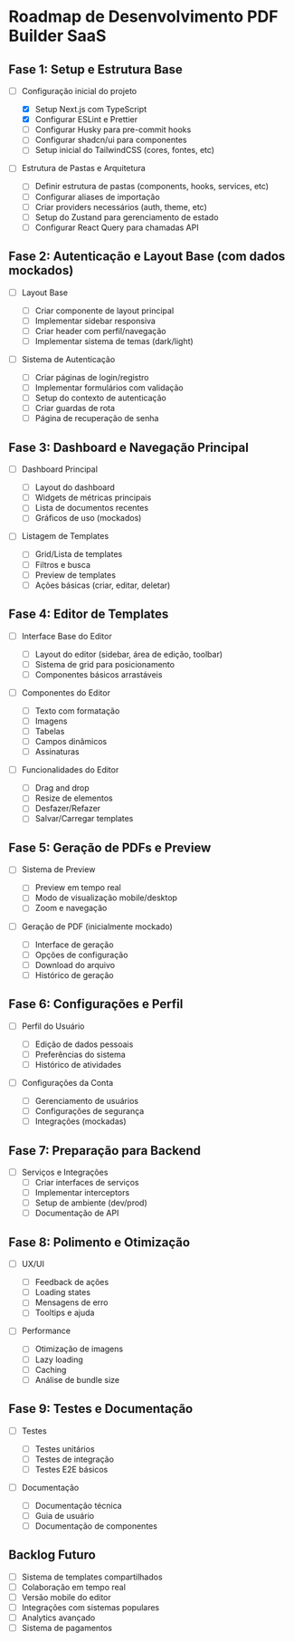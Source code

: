 # Roadmap de Desenvolvimento PDF Builder SaaS

## Fase 1: Setup e Estrutura Base

- [ ] Configuração inicial do projeto

  - [x] Setup Next.js com TypeScript
  - [x] Configurar ESLint e Prettier
  - [ ] Configurar Husky para pre-commit hooks
  - [ ] Configurar shadcn/ui para componentes
  - [ ] Setup inicial do TailwindCSS (cores, fontes, etc)

- [ ] Estrutura de Pastas e Arquitetura
  - [ ] Definir estrutura de pastas (components, hooks, services, etc)
  - [ ] Configurar aliases de importação
  - [ ] Criar providers necessários (auth, theme, etc)
  - [ ] Setup do Zustand para gerenciamento de estado
  - [ ] Configurar React Query para chamadas API

## Fase 2: Autenticação e Layout Base (com dados mockados)

- [ ] Layout Base

  - [ ] Criar componente de layout principal
  - [ ] Implementar sidebar responsiva
  - [ ] Criar header com perfil/navegação
  - [ ] Implementar sistema de temas (dark/light)

- [ ] Sistema de Autenticação
  - [ ] Criar páginas de login/registro
  - [ ] Implementar formulários com validação
  - [ ] Setup do contexto de autenticação
  - [ ] Criar guardas de rota
  - [ ] Página de recuperação de senha

## Fase 3: Dashboard e Navegação Principal

- [ ] Dashboard Principal

  - [ ] Layout do dashboard
  - [ ] Widgets de métricas principais
  - [ ] Lista de documentos recentes
  - [ ] Gráficos de uso (mockados)

- [ ] Listagem de Templates
  - [ ] Grid/Lista de templates
  - [ ] Filtros e busca
  - [ ] Preview de templates
  - [ ] Ações básicas (criar, editar, deletar)

## Fase 4: Editor de Templates

- [ ] Interface Base do Editor

  - [ ] Layout do editor (sidebar, área de edição, toolbar)
  - [ ] Sistema de grid para posicionamento
  - [ ] Componentes básicos arrastáveis

- [ ] Componentes do Editor

  - [ ] Texto com formatação
  - [ ] Imagens
  - [ ] Tabelas
  - [ ] Campos dinâmicos
  - [ ] Assinaturas

- [ ] Funcionalidades do Editor
  - [ ] Drag and drop
  - [ ] Resize de elementos
  - [ ] Desfazer/Refazer
  - [ ] Salvar/Carregar templates

## Fase 5: Geração de PDFs e Preview

- [ ] Sistema de Preview

  - [ ] Preview em tempo real
  - [ ] Modo de visualização mobile/desktop
  - [ ] Zoom e navegação

- [ ] Geração de PDF (inicialmente mockado)
  - [ ] Interface de geração
  - [ ] Opções de configuração
  - [ ] Download do arquivo
  - [ ] Histórico de geração

## Fase 6: Configurações e Perfil

- [ ] Perfil do Usuário

  - [ ] Edição de dados pessoais
  - [ ] Preferências do sistema
  - [ ] Histórico de atividades

- [ ] Configurações da Conta
  - [ ] Gerenciamento de usuários
  - [ ] Configurações de segurança
  - [ ] Integrações (mockadas)

## Fase 7: Preparação para Backend

- [ ] Serviços e Integrações
  - [ ] Criar interfaces de serviços
  - [ ] Implementar interceptors
  - [ ] Setup de ambiente (dev/prod)
  - [ ] Documentação de API

## Fase 8: Polimento e Otimização

- [ ] UX/UI

  - [ ] Feedback de ações
  - [ ] Loading states
  - [ ] Mensagens de erro
  - [ ] Tooltips e ajuda

- [ ] Performance
  - [ ] Otimização de imagens
  - [ ] Lazy loading
  - [ ] Caching
  - [ ] Análise de bundle size

## Fase 9: Testes e Documentação

- [ ] Testes

  - [ ] Testes unitários
  - [ ] Testes de integração
  - [ ] Testes E2E básicos

- [ ] Documentação
  - [ ] Documentação técnica
  - [ ] Guia de usuário
  - [ ] Documentação de componentes

## Backlog Futuro

- [ ] Sistema de templates compartilhados
- [ ] Colaboração em tempo real
- [ ] Versão mobile do editor
- [ ] Integrações com sistemas populares
- [ ] Analytics avançado
- [ ] Sistema de pagamentos
